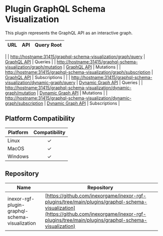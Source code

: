 # Plugin GraphQL Schema Visualization

This plugin represents the GraphQL API as an interactive graph.

| URL                                                                                                                                                            | API                                         | Query Root    |
|----------------------------------------------------------------------------------------------------------------------------------------------------------------|---------------------------------------------|---------------|
|
| [http://hostname:31415/graphql-schema-visualization/graph/query](http://hostname:31415/graphql-schema-visualization/graph/query)                               | [GraphQL API](./GraphQL_API.md)             | Queries       |
| [http://hostname:31415/graphql-schema-visualization/graph/mutation](http://hostname:31415/graphql-schema-visualization/graph/mutation)                         | [GraphQL API](./GraphQL_API.md)             | Mutations     |
| [http://hostname:31415/graphql-schema-visualization/graph/subscription](http://hostname:31415/graphql-schema-visualization/graph/subscription)                 | [GraphQL API](./GraphQL_API.md)             | Subscriptions |
|
| [http://hostname:31415/graphql-schema-visualization/dynamic-graph/query](http://hostname:31415/graphql-schema-visualization/dynamic-graph/query)               | [Dynamic Graph API](./Dynamic_Graph_API.md) | Queries       |
| [http://hostname:31415/graphql-schema-visualization/dynamic-graph/mutation](http://hostname:31415/graphql-schema-visualization/dynamic-graph/mutation)         | [Dynamic Graph API](./Dynamic_Graph_API.md) | Mutations     |
| [http://hostname:31415/graphql-schema-visualization/dynamic-graph/subscription](http://hostname:31415/graphql-schema-visualization/dynamic-graph/subscription) | [Dynamic Graph API](./Dynamic_Graph_API.md) | Subscriptions |

## Platform Compatibility

| Platform | Compatibility |
|----------|:-------------:|
| Linux    |       ✓       |
| MacOS    |       ✓       |
| Windows  |       ✓       |

## Repository

| Name                                           | Repository                                                                                                                                                                                         |
|------------------------------------------------|----------------------------------------------------------------------------------------------------------------------------------------------------------------------------------------------------|
| inexor-rgf-plugin-graphql-schema-visualization | [https://github.com/inexorgame/inexor-rgf-plugins/tree/main/plugins/graphql-schema-visualization](https://github.com/inexorgame/inexor-rgf-plugins/tree/main/plugins/graphql-schema-visualization) |
